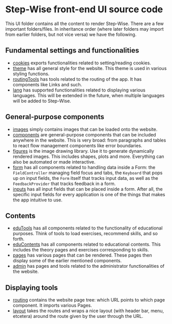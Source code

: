 # Step-Wise front-end UI source code

This UI folder contains all the content to render Step-Wise. There are a few important folders/files. In inheritance order (where later folders may import from earlier folders, but not vice versa) we have the following.

## Fundamental settings and functionalities

- [cookies](./cookies.js) exports functionalities related to setting/reading cookies.
- [theme](./theme.js) has all general style for the website. This theme is used in various styling functions.
- [routingTools](./routingTools.js) has tools related to the routing of the app. It has components like Links and such.
- [lang](./lang/) has supported functionalities related to displaying various languages. This will be extended in the future, when multiple languages will be added to Step-Wise.

## General-purpose components

- [images](./images/) simply contains images that can be loaded onto the website.
- [components](./components/) are general-purpose components that can be included anywhere in the website. This is very broad: from paragraphs and tables to react flow management components like error boundaries.
- [figures](./figures/) is the image drawing library. Use it to generate dynamically rendered images. This includes shapes, plots and more. Everything can also be automated or made interactive.
- [form](./form/) has all components related to handling data inside a Form: the `FieldController` managing field focus and tabs, the `Keyboard` that pops up on input fields, the `Form` itself that tracks input data, as well as the `FeedbackProvider` that tracks feedback in a form.
- [inputs](./inputs/) has all input fields that can be placed inside a form. After all, the specific input fields for every application is one of the things that makes the app intuitive to use.

## Contents

- [eduTools](./eduTools/) has all components related to the functionality of educational purposes. Think of tools to load exercises, recommend skills, and so forth.
- [eduContents](./eduContents/) has all components related to educational contents. This includes the theory pages and exercises corresponding to skills.
- [pages](./pages/) has various pages that can be rendered. These pages then display some of the earlier mentioned components.
- [admin](./admin/) has pages and tools related to the administrator functionalities of the website.

## Displaying tools

- [routing](./routing.js) contains the website page tree: which URL points to which page component. It imports various Pages.
- [layout](./layout/) takes the routes and wraps a nice layout (with header bar, menu, etcetera) around the route given by the user through the URL.
